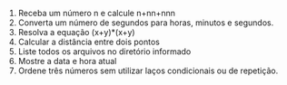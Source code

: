 1. Receba um número n e calcule n+nn+nnn
2. Converta um número de segundos para horas, minutos e segundos.
3. Resolva a equação (x+y)*(x+y)
4. Calcular a distância entre dois pontos
5. Liste todos os arquivos no diretório informado
6. Mostre a data e hora atual
7. Ordene três números sem utilizar laços condicionais ou de repetição.
